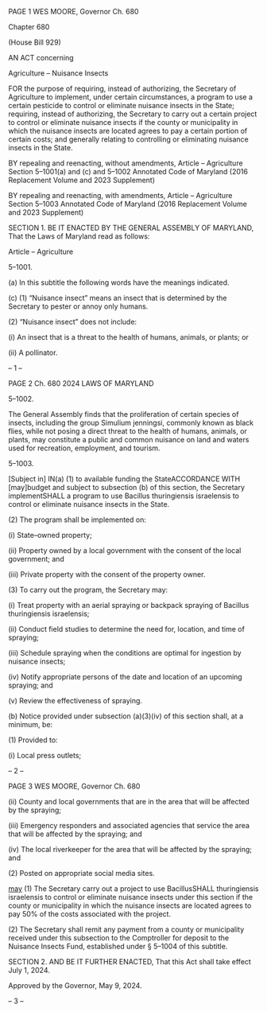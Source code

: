 PAGE 1
WES MOORE, Governor Ch. 680

Chapter 680

(House Bill 929)

AN ACT concerning

Agriculture – Nuisance Insects

FOR the purpose of requiring, instead of authorizing, the Secretary of Agriculture to
implement, under certain circumstances, a program to use a certain pesticide to
control or eliminate nuisance insects in the State; requiring, instead of authorizing,
the Secretary to carry out a certain project to control or eliminate nuisance insects if
the county or municipality in which the nuisance insects are located agrees to pay a
certain portion of certain costs; and generally relating to controlling or eliminating
nuisance insects in the State.

BY repealing and reenacting, without amendments,
Article – Agriculture
Section 5–1001(a) and (c) and 5–1002
Annotated Code of Maryland
(2016 Replacement Volume and 2023 Supplement)

BY repealing and reenacting, with amendments,
Article – Agriculture
Section 5–1003
Annotated Code of Maryland
(2016 Replacement Volume and 2023 Supplement)

SECTION 1. BE IT ENACTED BY THE GENERAL ASSEMBLY OF MARYLAND,
That the Laws of Maryland read as follows:

Article – Agriculture

5–1001.

(a) In this subtitle the following words have the meanings indicated.

(c) (1) “Nuisance insect” means an insect that is determined by the Secretary
to pester or annoy only humans.

(2) “Nuisance insect” does not include:

(i) An insect that is a threat to the health of humans, animals, or
plants; or

(ii) A pollinator.

– 1 –

PAGE 2
Ch. 680 2024 LAWS OF MARYLAND

5–1002.

The General Assembly finds that the proliferation of certain species of insects,
including the group Simulium jenningsi, commonly known as black flies, while not posing
a direct threat to the health of humans, animals, or plants, may constitute a public and
common nuisance on land and waters used for recreation, employment, and tourism.

5–1003.

[Subject in] IN(a) (1) to available funding the StateACCORDANCE WITH
[may]budget and subject to subsection (b) of this section, the Secretary implementSHALL
a program to use Bacillus thuringiensis israelensis to control or eliminate nuisance insects
in the State.

(2) The program shall be implemented on:

(i) State–owned property;

(ii) Property owned by a local government with the consent of the
local government; and

(iii) Private property with the consent of the property owner.

(3) To carry out the program, the Secretary may:

(i) Treat property with an aerial spraying or backpack spraying of
Bacillus thuringiensis israelensis;

(ii) Conduct field studies to determine the need for, location, and
time of spraying;

(iii) Schedule spraying when the conditions are optimal for ingestion
by nuisance insects;

(iv) Notify appropriate persons of the date and location of an
upcoming spraying; and

(v) Review the effectiveness of spraying.

(b) Notice provided under subsection (a)(3)(iv) of this section shall, at a minimum,
be:

(1) Provided to:

(i) Local press outlets;

– 2 –

PAGE 3
WES MOORE, Governor Ch. 680

(ii) County and local governments that are in the area that will be
affected by the spraying;

(iii) Emergency responders and associated agencies that service the
area that will be affected by the spraying; and

(iv) The local riverkeeper for the area that will be affected by the
spraying; and

(2) Posted on appropriate social media sites.

[may](c) (1) The Secretary carry out a project to use BacillusSHALL
thuringiensis israelensis to control or eliminate nuisance insects under this section if the
county or municipality in which the nuisance insects are located agrees to pay 50% of the
costs associated with the project.

(2) The Secretary shall remit any payment from a county or municipality
received under this subsection to the Comptroller for deposit to the Nuisance Insects Fund,
established under § 5–1004 of this subtitle.

SECTION 2. AND BE IT FURTHER ENACTED, That this Act shall take effect July
1, 2024.

Approved by the Governor, May 9, 2024.

– 3 –
